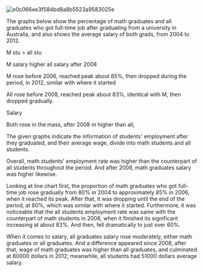 ![e0c066ee3f584bd8a8b5523a9583025e](https://daxue-oss.koocdn.com/upload/ti/sardine/2619000-2620000/2619680/e0c066ee3f584bd8a8b5523a9583025e.png)

The graphs below show the percentage of math graduates and all graduates who got full-time job after graduating from a university in Australia, and also shows the average salary of both grads, from 2004 to 2012.

M stu > all stu

M salary higher all salary after 2008

M rose before 2006, reached peak about 85%, then dropped during the period, in 2012, similar with where it started

All rose before 2008, reached peak about 83%, identical with M, then dropped gradually.

Salary

Both rose in the mass, after 2008 m higher than all, 

The given graphs indicate the information of students' employment after they graduated, and their average wage, divide into math students and all students.

Overall, math students' employment rate was higher than the counterpart of all students throughout the period. And after 2008, math graduates salary was higher likewise.

Looking at line chart first, the proportion of math graduates who got full-time job rose gradually from 80% in 2004 to approximately 85% in 2006, when it reached its peak. After that, it was dropping until the end of the period, at 80%, which was similar with where it started. Furthermore, it was noticeable that the all students employment rate was same with the counterpart of math students in 2008, when it finished its significant increasing at about 83%. And then, fell dramatically to just over 60%.

When it comes to salary, all graduates salary rose moderately, either math graduates or all graduates. And a difference appeared since 2008, after that, wage of math graduates was higher than all graduates, and culminated at 60000 dollars in 2012; meanwhile, all students had 51000 dollars average salary.